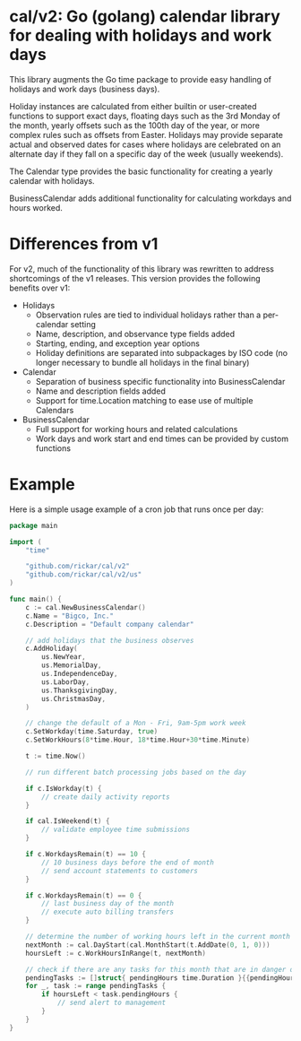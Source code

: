 # cal/v2: Go (golang) calendar library for dealing with holidays and work days

This library augments the Go time package to provide easy handling of holidays
and work days (business days).

Holiday instances are calculated from either builtin or user-created functions
to support exact days, floating days such as the 3rd Monday of the month, 
yearly offsets such as the 100th day of the year, or more complex rules such as 
offsets from Easter. Holidays may provide separate actual and observed dates 
for cases where holidays are celebrated on an alternate day if they fall on a
specific day of the week (usually weekends).

The Calendar type provides the basic functionality for creating a yearly 
calendar with holidays.

BusinessCalendar adds additional functionality for calculating workdays and 
hours worked.

# Differences from v1
For v2, much of the functionality of this library was rewritten to address
shortcomings of the v1 releases. This version provides the following benefits
over v1:
* Holidays
  * Observation rules are tied to individual holidays rather than a per-calendar 
  	setting
  * Name, description, and observance type fields added
  * Starting, ending, and exception year options
  * Holiday definitions are separated into subpackages by ISO code (no longer 
    necessary to bundle all holidays in the final binary)
* Calendar
  * Separation of business specific functionality into BusinessCalendar
  * Name and description fields added
  * Support for time.Location matching to ease use of multiple Calendars
* BusinessCalendar
  * Full support for working hours and related calculations
  * Work days and work start and end times can be provided by custom functions

# Example
Here is a simple usage example of a cron job that runs once per day:
```go
package main

import (
	"time"

	"github.com/rickar/cal/v2"
	"github.com/rickar/cal/v2/us"
)

func main() {
	c := cal.NewBusinessCalendar()
	c.Name = "Bigco, Inc."
	c.Description = "Default company calendar"

	// add holidays that the business observes
	c.AddHoliday(
		us.NewYear,
		us.MemorialDay,
		us.IndependenceDay,
		us.LaborDay,
		us.ThanksgivingDay,
		us.ChristmasDay,
	)

	// change the default of a Mon - Fri, 9am-5pm work week
	c.SetWorkday(time.Saturday, true)
	c.SetWorkHours(8*time.Hour, 18*time.Hour+30*time.Minute)

	t := time.Now()

	// run different batch processing jobs based on the day

	if c.IsWorkday(t) {
		// create daily activity reports
	}

	if cal.IsWeekend(t) {
		// validate employee time submissions
	}

	if c.WorkdaysRemain(t) == 10 {
		// 10 business days before the end of month
		// send account statements to customers
	}

	if c.WorkdaysRemain(t) == 0 {
		// last business day of the month
		// execute auto billing transfers
	}

	// determine the number of working hours left in the current month
	nextMonth := cal.DayStart(cal.MonthStart(t.AddDate(0, 1, 0)))
	hoursLeft := c.WorkHoursInRange(t, nextMonth)

	// check if there are any tasks for this month that are in danger of missing their deadline
	pendingTasks := []struct{ pendingHours time.Duration }{{pendingHours: 32}} // assumed to be fetched from a DB or API
	for _, task := range pendingTasks {
		if hoursLeft < task.pendingHours {
			// send alert to management
		}
	}
}
```
